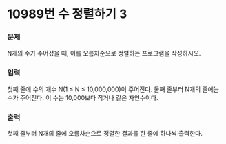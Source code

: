 # 10989번 수 정렬하기 3

### 문제
N개의 수가 주어졌을 때, 이를 오름차순으로 정렬하는 프로그램을 작성하시오.

### 입력
첫째 줄에 수의 개수 N(1 ≤ N ≤ 10,000,000)이 주어진다. 둘째 줄부터 N개의 줄에는 수가 주어진다. 이 수는 10,000보다 작거나 같은 자연수이다.

### 출력
첫째 줄부터 N개의 줄에 오름차순으로 정렬한 결과를 한 줄에 하나씩 출력한다.
